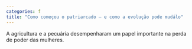 ```yaml
---
categories: f
title: "Como começou o patriarcado – e como a evolução pode mudálo"
---
```

A agricultura e a pecuária desempenharam um papel importante na perda de poder das mulheres.